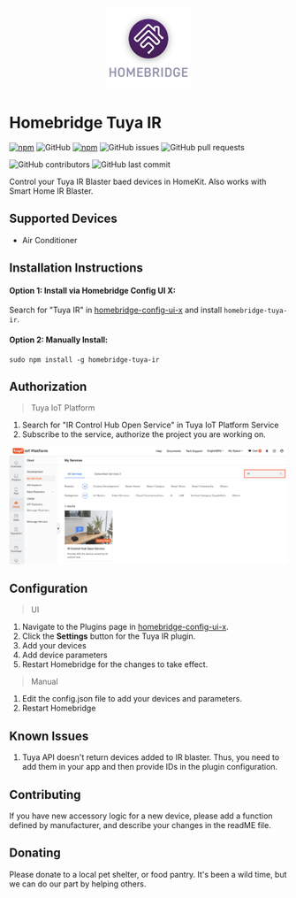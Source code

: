 
<p align="center">

<img src="https://github.com/homebridge/branding/raw/master/logos/homebridge-wordmark-logo-vertical.png" width="150">

</p>

# Homebridge Tuya IR
[![npm](https://img.shields.io/npm/v/homebridge-tuya-ir.svg)](https://www.npmjs.com/package/homebridge-tuya-ir)
![GitHub](https://img.shields.io/github/license/prasad-edlabadka/homebridge-tuya-ir)
[![npm](https://img.shields.io/npm/dt/homebridge-tuya-ir.svg)](https://www.npmjs.com/package/homebridge-tuya-ir)
![GitHub issues](https://img.shields.io/github/issues-raw/prasad-edlabadka/homebridge-tuya-ir)
![GitHub pull requests](https://img.shields.io/github/issues-pr-raw/prasad-edlabadka/homebridge-tuya-ir)

![GitHub contributors](https://img.shields.io/github/contributors-anon/prasad-edlabadka/homebridge-tuya-ir)
![GitHub last commit](https://img.shields.io/github/last-commit/prasad-edlabadka/homebridge-tuya-ir)


Control your Tuya IR Blaster baed devices in HomeKit. Also works with Smart Home IR Blaster.

## Supported Devices
* Air Conditioner

## Installation Instructions

#### Option 1: Install via Homebridge Config UI X:

Search for "Tuya IR" in [homebridge-config-ui-x](https://github.com/oznu/homebridge-config-ui-x) and install `homebridge-tuya-ir`.

#### Option 2: Manually Install:

```
sudo npm install -g homebridge-tuya-ir
```

## Authorization
> Tuya IoT Platform
1. Search for "IR Control Hub Open Service" in Tuya IoT Platform Service
2. Subscribe to the service, authorize the project you are working on.

<img src="./docs/tuya_iot_platform.png">

## Configuration
> UI

1. Navigate to the Plugins page in [homebridge-config-ui-x](https://github.com/oznu/homebridge-config-ui-x).
2. Click the **Settings** button for the Tuya IR plugin.
3. Add your devices
4. Add device parameters
5. Restart Homebridge for the changes to take effect.

> Manual

1. Edit the config.json file to add your devices and parameters. 
2. Restart Homebridge

## Known Issues

1. Tuya API doesn't return devices added to IR blaster. Thus, you need to add them in your app and then provide IDs in the plugin configuration. 

## Contributing

If you have new accessory logic for a new device, please add a function defined by manufacturer, and describe your changes in the readME file.

## Donating

Please donate to a local pet shelter, or food pantry. It's been a wild time, but we can do our part by helping others. 
